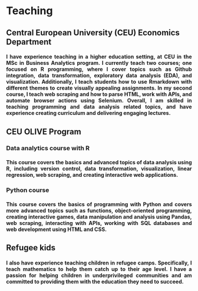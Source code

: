 # 


<style>
h4 {
    text-align: justify;
}
</style>


# Teaching

## Central European University (CEU) Economics Department
#### I have experience teaching in a higher education setting, at CEU in the MSc in Business Analytics program. I currently teach two courses; one focused on R programming, where I cover topics such as Github integration, data transformation, exploratory data analysis (EDA), and visualization. Additionally, I teach students how to use Rmarkdown with different themes to create visually appealing assignments. In my second course, I teach web scraping and how to parse HTML, work with APIs, and automate browser actions using Selenium. Overall, I am skilled in teaching programming and data analysis related topics, and have experience creating curriculum and delivering engaging lectures.

## CEU OLIVE Program
### Data analytics course with R
#### This course covers the basics and advanced topics of data analysis using R, including version control, data transformation, visualization, linear regression, web scraping, and creating interactive web applications.


### Python course
#### This course covers the basics of programming with Python and covers more advanced topics such as functions, object-oriented programming, creating interactive games, data manipulation and analysis using Pandas, web scraping, interacting with APIs, working with SQL databases and web development using HTML and CSS.


## Refugee kids
#### I also have experience teaching children in refugee camps. Specifically, I teach mathematics to help them catch up to their age level. I have a passion for helping children in underprivileged communities and am committed to providing them with the education they need to succeed.




